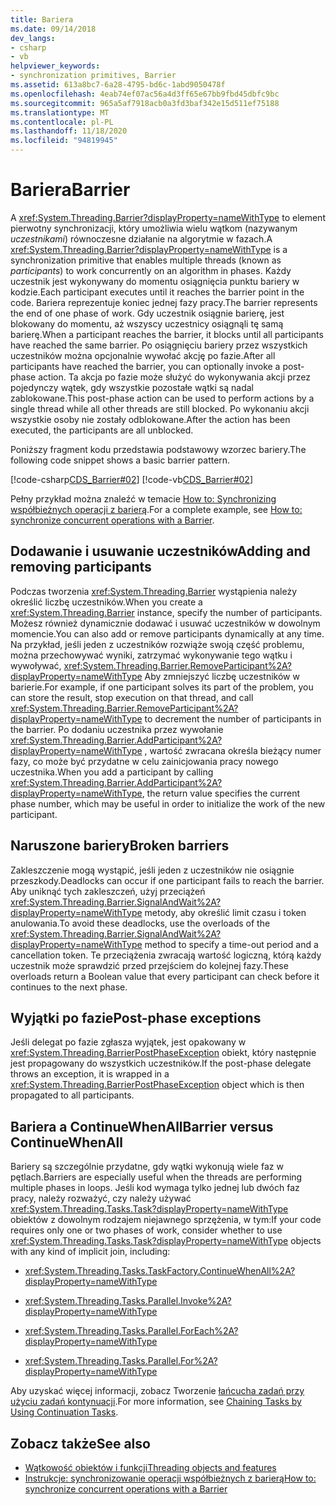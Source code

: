 ```yaml
---
title: Bariera
ms.date: 09/14/2018
dev_langs:
- csharp
- vb
helpviewer_keywords:
- synchronization primitives, Barrier
ms.assetid: 613a8bc7-6a28-4795-bd6c-1abd9050478f
ms.openlocfilehash: 4eab74ef07ac56a4d3ff65e67bb9fbd45dbfc9bc
ms.sourcegitcommit: 965a5af7918acb0a3fd3baf342e15d511ef75188
ms.translationtype: MT
ms.contentlocale: pl-PL
ms.lasthandoff: 11/18/2020
ms.locfileid: "94819945"
---
```

# <a name="barrier"></a><span data-ttu-id="64a15-102">Bariera</span><span class="sxs-lookup"><span data-stu-id="64a15-102">Barrier</span></span>

<span data-ttu-id="64a15-103">A <xref:System.Threading.Barrier?displayProperty=nameWithType> to element pierwotny synchronizacji, który umożliwia wielu wątkom (nazywanym *uczestnikami*) równoczesne działanie na algorytmie w fazach.</span><span class="sxs-lookup"><span data-stu-id="64a15-103">A <xref:System.Threading.Barrier?displayProperty=nameWithType> is a synchronization primitive that enables multiple threads (known as *participants*) to work concurrently on an algorithm in phases.</span></span> <span data-ttu-id="64a15-104">Każdy uczestnik jest wykonywany do momentu osiągnięcia punktu bariery w kodzie.</span><span class="sxs-lookup"><span data-stu-id="64a15-104">Each participant executes until it reaches the barrier point in the code.</span></span> <span data-ttu-id="64a15-105">Bariera reprezentuje koniec jednej fazy pracy.</span><span class="sxs-lookup"><span data-stu-id="64a15-105">The barrier represents the end of one phase of work.</span></span> <span data-ttu-id="64a15-106">Gdy uczestnik osiągnie barierę, jest blokowany do momentu, aż wszyscy uczestnicy osiągnąli tę samą barierę.</span><span class="sxs-lookup"><span data-stu-id="64a15-106">When a participant reaches the barrier, it blocks until all participants have reached the same barrier.</span></span> <span data-ttu-id="64a15-107">Po osiągnięciu bariery przez wszystkich uczestników można opcjonalnie wywołać akcję po fazie.</span><span class="sxs-lookup"><span data-stu-id="64a15-107">After all participants have reached the barrier, you can optionally invoke a post-phase action.</span></span> <span data-ttu-id="64a15-108">Ta akcja po fazie może służyć do wykonywania akcji przez pojedynczy wątek, gdy wszystkie pozostałe wątki są nadal zablokowane.</span><span class="sxs-lookup"><span data-stu-id="64a15-108">This post-phase action can be used to perform actions by a single thread while all other threads are still blocked.</span></span> <span data-ttu-id="64a15-109">Po wykonaniu akcji wszystkie osoby nie zostały odblokowane.</span><span class="sxs-lookup"><span data-stu-id="64a15-109">After the action has been executed, the participants are all unblocked.</span></span>  
  
 <span data-ttu-id="64a15-110">Poniższy fragment kodu przedstawia podstawowy wzorzec bariery.</span><span class="sxs-lookup"><span data-stu-id="64a15-110">The following code snippet shows a basic barrier pattern.</span></span>  
  
 [!code-csharp[CDS_Barrier#02](../../../samples/snippets/csharp/VS_Snippets_Misc/cds_barrier/cs/barrier.cs#02)]
 [!code-vb[CDS_Barrier#02](../../../samples/snippets/visualbasic/VS_Snippets_Misc/cds_barrier/vb/barrier_vb.vb#02)]  
  
 <span data-ttu-id="64a15-111">Pełny przykład można znaleźć w temacie [How to: Synchronizing współbieżnych operacji z barierą](how-to-synchronize-concurrent-operations-with-a-barrier.md).</span><span class="sxs-lookup"><span data-stu-id="64a15-111">For a complete example, see [How to: synchronize concurrent operations with a Barrier](how-to-synchronize-concurrent-operations-with-a-barrier.md).</span></span>  
  
## <a name="adding-and-removing-participants"></a><span data-ttu-id="64a15-112">Dodawanie i usuwanie uczestników</span><span class="sxs-lookup"><span data-stu-id="64a15-112">Adding and removing participants</span></span>

 <span data-ttu-id="64a15-113">Podczas tworzenia <xref:System.Threading.Barrier> wystąpienia należy określić liczbę uczestników.</span><span class="sxs-lookup"><span data-stu-id="64a15-113">When you create a <xref:System.Threading.Barrier> instance, specify the number of participants.</span></span> <span data-ttu-id="64a15-114">Możesz również dynamicznie dodawać i usuwać uczestników w dowolnym momencie.</span><span class="sxs-lookup"><span data-stu-id="64a15-114">You can also add or remove participants dynamically at any time.</span></span> <span data-ttu-id="64a15-115">Na przykład, jeśli jeden z uczestników rozwiąże swoją część problemu, można przechowywać wyniki, zatrzymać wykonywanie tego wątku i wywoływać, <xref:System.Threading.Barrier.RemoveParticipant%2A?displayProperty=nameWithType> Aby zmniejszyć liczbę uczestników w barierie.</span><span class="sxs-lookup"><span data-stu-id="64a15-115">For example, if one participant solves its part of the problem, you can store the result, stop execution on that thread, and call <xref:System.Threading.Barrier.RemoveParticipant%2A?displayProperty=nameWithType> to decrement the number of participants in the barrier.</span></span> <span data-ttu-id="64a15-116">Po dodaniu uczestnika przez wywołanie <xref:System.Threading.Barrier.AddParticipant%2A?displayProperty=nameWithType> , wartość zwracana określa bieżący numer fazy, co może być przydatne w celu zainicjowania pracy nowego uczestnika.</span><span class="sxs-lookup"><span data-stu-id="64a15-116">When you add a participant by calling <xref:System.Threading.Barrier.AddParticipant%2A?displayProperty=nameWithType>, the return value specifies the current phase number, which may be useful in order to initialize the work of the new participant.</span></span>  
  
## <a name="broken-barriers"></a><span data-ttu-id="64a15-117">Naruszone bariery</span><span class="sxs-lookup"><span data-stu-id="64a15-117">Broken barriers</span></span>

 <span data-ttu-id="64a15-118">Zakleszczenie mogą wystąpić, jeśli jeden z uczestników nie osiągnie przeszkody.</span><span class="sxs-lookup"><span data-stu-id="64a15-118">Deadlocks can occur if one participant fails to reach the barrier.</span></span> <span data-ttu-id="64a15-119">Aby uniknąć tych zakleszczeń, użyj przeciążeń <xref:System.Threading.Barrier.SignalAndWait%2A?displayProperty=nameWithType> metody, aby określić limit czasu i token anulowania.</span><span class="sxs-lookup"><span data-stu-id="64a15-119">To avoid these deadlocks, use the overloads of the <xref:System.Threading.Barrier.SignalAndWait%2A?displayProperty=nameWithType> method to specify a time-out period and a cancellation token.</span></span> <span data-ttu-id="64a15-120">Te przeciążenia zwracają wartość logiczną, którą każdy uczestnik może sprawdzić przed przejściem do kolejnej fazy.</span><span class="sxs-lookup"><span data-stu-id="64a15-120">These overloads return a Boolean value that every participant can check before it continues to the next phase.</span></span>  
  
## <a name="post-phase-exceptions"></a><span data-ttu-id="64a15-121">Wyjątki po fazie</span><span class="sxs-lookup"><span data-stu-id="64a15-121">Post-phase exceptions</span></span>

 <span data-ttu-id="64a15-122">Jeśli delegat po fazie zgłasza wyjątek, jest opakowany w <xref:System.Threading.BarrierPostPhaseException> obiekt, który następnie jest propagowany do wszystkich uczestników.</span><span class="sxs-lookup"><span data-stu-id="64a15-122">If the post-phase delegate throws an exception, it is wrapped in a <xref:System.Threading.BarrierPostPhaseException> object which is then propagated to all participants.</span></span>  
  
## <a name="barrier-versus-continuewhenall"></a><span data-ttu-id="64a15-123">Bariera a ContinueWhenAll</span><span class="sxs-lookup"><span data-stu-id="64a15-123">Barrier versus ContinueWhenAll</span></span>

 <span data-ttu-id="64a15-124">Bariery są szczególnie przydatne, gdy wątki wykonują wiele faz w pętlach.</span><span class="sxs-lookup"><span data-stu-id="64a15-124">Barriers are especially useful when the threads are performing multiple phases in loops.</span></span> <span data-ttu-id="64a15-125">Jeśli kod wymaga tylko jednej lub dwóch faz pracy, należy rozważyć, czy należy używać <xref:System.Threading.Tasks.Task?displayProperty=nameWithType> obiektów z dowolnym rodzajem niejawnego sprzężenia, w tym:</span><span class="sxs-lookup"><span data-stu-id="64a15-125">If your code requires only one or two phases of work, consider whether to use <xref:System.Threading.Tasks.Task?displayProperty=nameWithType> objects with any kind of implicit join, including:</span></span>  
  
- <xref:System.Threading.Tasks.TaskFactory.ContinueWhenAll%2A?displayProperty=nameWithType>  
  
- <xref:System.Threading.Tasks.Parallel.Invoke%2A?displayProperty=nameWithType>  
  
- <xref:System.Threading.Tasks.Parallel.ForEach%2A?displayProperty=nameWithType>  
  
- <xref:System.Threading.Tasks.Parallel.For%2A?displayProperty=nameWithType>  
  
 <span data-ttu-id="64a15-126">Aby uzyskać więcej informacji, zobacz Tworzenie [łańcucha zadań przy użyciu zadań kontynuacji](../parallel-programming/chaining-tasks-by-using-continuation-tasks.md).</span><span class="sxs-lookup"><span data-stu-id="64a15-126">For more information, see [Chaining Tasks by Using Continuation Tasks](../parallel-programming/chaining-tasks-by-using-continuation-tasks.md).</span></span>  
  
## <a name="see-also"></a><span data-ttu-id="64a15-127">Zobacz także</span><span class="sxs-lookup"><span data-stu-id="64a15-127">See also</span></span>

- [<span data-ttu-id="64a15-128">Wątkowość obiektów i funkcji</span><span class="sxs-lookup"><span data-stu-id="64a15-128">Threading objects and features</span></span>](threading-objects-and-features.md)
- [<span data-ttu-id="64a15-129">Instrukcje: synchronizowanie operacji współbieżnych z barierą</span><span class="sxs-lookup"><span data-stu-id="64a15-129">How to: synchronize concurrent operations with a Barrier</span></span>](how-to-synchronize-concurrent-operations-with-a-barrier.md)
